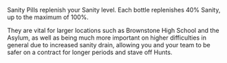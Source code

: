 Sanity Pills replenish your Sanity level. Each bottle replenishes 40% Sanity, up to the maximum of 100%.

They are vital for larger locations such as Brownstone High School and the Asylum, as well as being much more important on higher difficulties in general due to increased sanity drain, allowing you and your team to be safer on a contract for longer periods and stave off Hunts.
